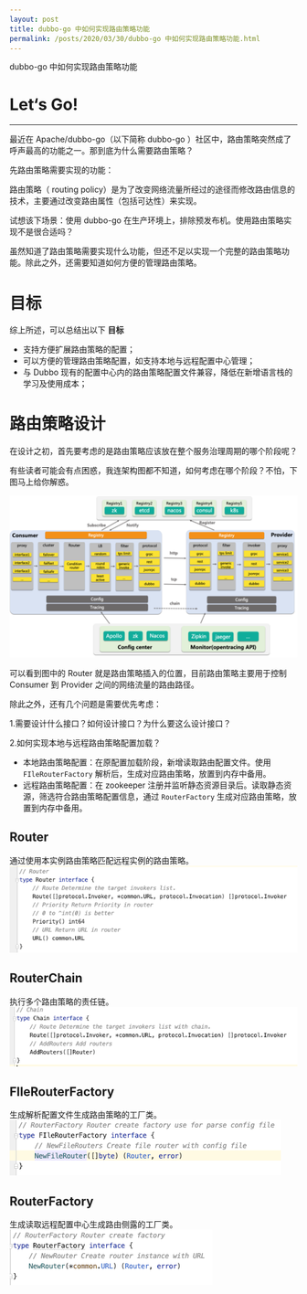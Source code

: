 ```yaml
---
layout: post
title: dubbo-go 中如何实现路由策略功能
permalink: /posts/2020/03/30/dubbo-go 中如何实现路由策略功能.html
---
```


dubbo-go 中如何实现路由策略功能

# Let‘s Go!
-----

最近在 Apache/dubbo-go（以下简称 dubbo-go ）社区中，路由策略突然成了呼声最高的功能之一。那到底为什么需要路由策略？

先路由策略需要实现的功能：

路由策略（ routing policy）是为了改变网络流量所经过的途径而修改路由信息的技术，主要通过改变路由属性（包括可达性）来实现。

试想该下场景：使用 dubbo-go 在生产环境上，排除预发布机。使用路由策略实现不是很合适吗？

虽然知道了路由策略需要实现什么功能，但还不足以实现一个完整的路由策略功能。除此之外，还需要知道如何方便的管理路由策略。

# 目标

综上所述，可以总结出以下 **目标**

* 支持方便扩展路由策略的配置；
* 可以方便的管理路由策略配置，如支持本地与远程配置中心管理；
* 与 Dubbo 现有的配置中心内的路由策略配置文件兼容，降低在新增语言栈的学习及使用成本；

# 路由策略设计

在设计之初，首先要考虑的是路由策略应该放在整个服务治理周期的哪个阶段呢？

有些读者可能会有点困惑，我连架构图都不知道，如何考虑在哪个阶段？不怕，下图马上给你解惑。

![dubbo-go-arch.png](/images/dubbogo/router/dubbo-go-arch.png)

可以看到图中的 Router 就是路由策略插入的位置，目前路由策略主要用于控制 Consumer 到 Provider 之间的网络流量的路由路径。

除此之外，还有几个问题是需要优先考虑：

1.需要设计什么接口？如何设计接口？为什么要这么设计接口？



2.如何实现本地与远程路由策略配置加载？

* 本地路由策略配置：在原配置加载阶段，新增读取路由配置文件。使用 ```FIleRouterFactory``` 解析后，生成对应路由策略，放置到内存中备用。
* 远程路由策略配置：在 zookeeper 注册并监听静态资源目录后。读取静态资源，筛选符合路由策略配置信息，通过 ```RouterFactory``` 生成对应路由策略，放置到内存中备用。


## Router
通过使用本实例路由策略匹配远程实例的路由策略。
![router.png](/images/dubbogo/router/router.png)


## RouterChain
执行多个路由策略的责任链。
![router-chain.png](/images/dubbogo/router/router-chain.png)

## FIleRouterFactory
生成解析配置文件生成路由策略的工厂类。
![file-router-factory.png](/images/dubbogo/router/file-router-factory.png)

## RouterFactory
生成读取远程配置中心生成路由侧露的工厂类。
![router-factory.png](/images/dubbogo/router/router-factory.png)